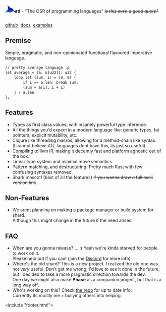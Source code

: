 <link href="/style/style.css" rel="stylesheet"/>
<include "header.html">

<div style="position:relative;display:inline-block;">
<img src="shark.png" style="position:absolute;"/>
<div style="padding-left:9px;">

**Shard** - "The OSR of programming languages" *~~is this even a good quote?~~*

</div>
</div>

[github](https://github.com/nh3dev/sharc)&nbsp; 
[docs](shard-docs)&nbsp; 
[examples](shard-examples)

## Premise
Simple, pragmatic, and non-opinionated functional flavoured imperative language.  
<!-- more cool things -->

```
// pretty average language :p
let average = |a: &[u32]|: u32 {
	loop let (sum, i) = (0, 0) {
		if i == a.len: break sum;
		(sum + a[i], i + 1)
	} / a.len
};
```

## Features
- Types as first class values, with insanely powerful type inference.
- All the things you'd expect in a modern language like: generic types, fat pointers, explicit mutability, etc.
- Clojure like threading macros, allowing for a method-chain like syntax.  
  (I cannot believe *ALL* languages dont have this, its just so useful)
- Compiling to llvm IR, making it decently fast and platform agnostic out of the box.
- Linear type system and minimal move semantics.
- Pattern matching, and destructuring. Pretty much Rust with few confusing syntaxes removed.
- Shark mascot! (best of all the features) ~~if you wanna draw a full ascii version lmk~~

## Non-Features
- We arent planning on making a package manager or build system for shard.  
  Although this might change in the future if the need arises.

## FAQ
- When are you gonna release? ... :( Yeah we're kinda starved for people to work on it..  
  Please help out if you can! (join the [Discord](https://discord.gg/f5FVgr7gxX) for more info)
- Where's the old shard? This is a new project. I realized the old one was.. not *very* useful.
  Don't get me wrong, I'd love to see it done in the future, but I decided to take a more pragmatic direction towards the dev.  
  One day we might also make **Phase** as a companion project, but that is a long way off.
- Who's working on this? Check [the repo](https://github.com/nh3dev/sharc) for up to date info.  
  Currently its mostly me + bullying others into helping. 


<include "footer.html">
